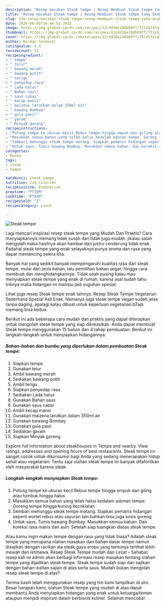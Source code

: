 ```yaml
---
description: "Resep masakan Steak tempe | Resep Membuat Steak tempe Yang Enak Banget"
title: "Resep masakan Steak tempe | Resep Membuat Steak tempe Yang Enak Banget"
slug: 150-resep-masakan-steak-tempe-resep-membuat-steak-tempe-yang-enak-banget
date: 2020-06-05T16:44:52.393Z
image: https://img-global.cpcdn.com/recipes/12cdd16e19dbb9ff/751x532cq70/steak-tempe-foto-resep-utama.jpg
thumbnail: https://img-global.cpcdn.com/recipes/12cdd16e19dbb9ff/751x532cq70/steak-tempe-foto-resep-utama.jpg
cover: https://img-global.cpcdn.com/recipes/12cdd16e19dbb9ff/751x532cq70/steak-tempe-foto-resep-utama.jpg
author: Norman Sandoval
ratingvalue: 3.3
reviewcount: 11
recipeingredient:
- " tempe"
- " telur"
- " bawang merah"
- " bawang putih"
- " terigu"
- " penyedap rasa"
- " Lada halus"
- " Bahan saus"
- " saus cabai"
- " kecap manis"
- " maizena larutkan dalam 350ml air"
- " bawang Bombay"
- " gula pasir"
- " garam"
- " Minyak goreng"
recipeinstructions:
- "Potong tempe ke ukuran kecil.Rebus tempe hingga empuk dan giling atau tumbuk hingga halus"
- "Masukkan semua bahan yang telah halus kedalam adonan tempe. Goreng tempe hingga kuning kecoklatan"
- "Sembari menunggu steak tempe matang. Siapkan pemanis hidangan seperti wortel rebus atau sayuran lain bahkan bisa juga sosis goreng"
- "Untuk saus. Tumis bawang Bombay. Masukkan semua bahan. Dan koreksi rasa manis dan asin. Setelah siap tuangkan diatas steak tempe."
categories:
- Resep
tags:
- steak
- tempe

katakunci: steak tempe 
nutrition: 210 calories
recipecuisine: Indonesian
preptime: "PT32M"
cooktime: "PT45M"
recipeyield: "2"
recipecategory: Lunch

---
```



![Steak tempe](https://img-global.cpcdn.com/recipes/12cdd16e19dbb9ff/751x532cq70/steak-tempe-foto-resep-utama.jpg)

Lagi mencari inspirasi resep steak tempe yang Mudah Dan Praktis? Cara menyiapkannya memang tidak susah dan tidak juga mudah. jikalau salah mengolah maka hasilnya akan hambar dan justru cenderung tidak enak. Padahal steak tempe yang enak selayaknya punya aroma dan rasa yang dapat memancing selera kita.

Banyak hal yang sedikit banyak mempengaruhi kualitas rasa dari steak tempe, mulai dari jenis bahan, lalu pemilihan bahan segar, hingga cara membuat dan menghidangkannya. Tidak usah pusing kalau mau menyiapkan steak tempe yang enak di rumah, karena asal sudah tahu triknya maka hidangan ini mampu jadi suguhan spesial.

Lihat juga resep Steak tempe enak lainnya. Resep Steak Tempe Vegetarian Sederhana Spesial Asli Enak. Namanya juga steak tempe vegan sudah jelas tanpa daging, apalagi kalau dibuat untuk keperluan vegetarian.bTapi memang bisa kedua.


Berikut ini ada beberapa cara mudah dan praktis yang dapat diterapkan untuk mengolah steak tempe yang siap dikreasikan. Anda dapat membuat Steak tempe menggunakan 15 bahan dan 4 tahap pembuatan. Berikut ini langkah-langkah untuk menyiapkan hidangannya.

<!--inarticleads1-->

##### Bahan-bahan dan bumbu yang diperlukan dalam pembuatan Steak tempe:

1. Siapkan  tempe
1. Gunakan  telur
1. Ambil  bawang merah
1. Sediakan  bawang putih
1. Ambil  terigu
1. Siapkan  penyedap rasa
1. Sediakan  Lada halus
1. Gunakan  Bahan saus
1. Gunakan  saus cabai
1. Ambil  kecap manis
1. Gunakan  maizena larutkan dalam 350ml air
1. Gunakan  bawang Bombay
1. Gunakan  gula pasir
1. Sediakan  garam
1. Siapkan  Minyak goreng


Explore full information about steakhouses in Tempe and nearby. View ratings, addresses and opening hours of best restaurants. Steak tempe ini sangat cocok untuk dikonsumsi bagi Anda yang sedang menerapakan hidup sehat atau vegetarian. Tentu saja olahan steak tempe ini banyak difaforitkan oleh masyarakat karena steak. 

<!--inarticleads2-->

##### Langkah-langkah menyiapkan Steak tempe:

1. Potong tempe ke ukuran kecil.Rebus tempe hingga empuk dan giling atau tumbuk hingga halus
1. Masukkan semua bahan yang telah halus kedalam adonan tempe. Goreng tempe hingga kuning kecoklatan
1. Sembari menunggu steak tempe matang. Siapkan pemanis hidangan seperti wortel rebus atau sayuran lain bahkan bisa juga sosis goreng
1. Untuk saus. Tumis bawang Bombay. Masukkan semua bahan. Dan koreksi rasa manis dan asin. Setelah siap tuangkan diatas steak tempe.


Atau kamu ingin makan tempe dengan rasa yang tidak biasa? Adalah steak tempe yang merupana olahan masakan dari bahan dasar tempe namun disajikan dengan racikan ala steak gaya eropa yang tentunya terlihat lebih mewah dan istimewa. Resep Steak Tempe mudah dan Lezat - Sahabat resep kali ini admin akan berbagi informasi resep masakan tentang olahan tempe yang dijadikan steak tempe. Steak tempe sudah siap dan sajikan dengan bahan-bahan sajian di atas serta saus. Mudah bukan mengolah resep steak tempe di atas? 

Terima kasih telah menggunakan resep yang tim kami tampilkan di sini. Besar harapan kami, olahan Steak tempe yang mudah di atas dapat membantu Anda menyiapkan hidangan yang enak untuk keluarga/teman ataupun menjadi inspirasi dalam berbisnis kuliner. Selamat mencoba!
